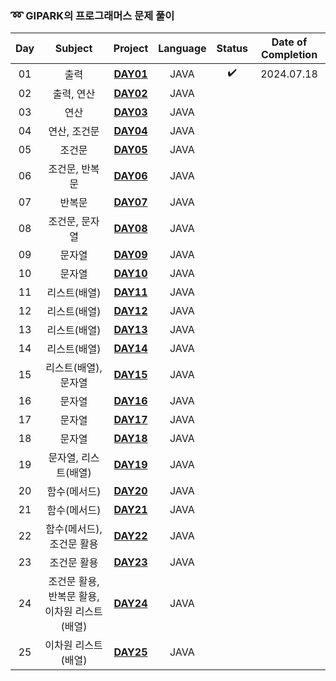 ### ➿ GIPARK의 프로그래머스 문제 풀이

| Day |           Subject           |          Project           | Language | Status | Date of Completion |
|:---:|:---------------------------:|:--------------------------:|:--------:|:------:|:------------------:|
| 01  |             출력              | **[DAY01](./basic/Day01)** |   JAVA   |   ✔️   |     2024.07.18     |
| 02  |           출력, 연산            | **[DAY02](./basic/Day02)** |   JAVA   |        |                    |
| 03  |             연산              | **[DAY03](./basic/Day03)** |   JAVA   |        |                    |
| 04  |           연산, 조건문           | **[DAY04](./basic/Day04)** |   JAVA   |        |                    |
| 05  |             조건문             | **[DAY05](./basic/Day05)** |   JAVA   |        |                    |
| 06  |          조건문, 반복문           | **[DAY06](./basic/Day06)** |   JAVA   |        |                    |
| 07  |             반복문             | **[DAY07](./basic/Day07)** |   JAVA   |        |                    |
| 08  |          조건문, 문자열           | **[DAY08](./basic/Day08)** |   JAVA   |        |                    |
| 09  |             문자열             | **[DAY09](./basic/Day09)** |   JAVA   |        |                    |
| 10  |             문자열             | **[DAY10](./basic/Day10)** |   JAVA   |        |                    |
| 11  |           리스트(배열)           | **[DAY11](./basic/Day11)** |   JAVA   |        |                    |
| 12  |           리스트(배열)           | **[DAY12](./basic/Day12)** |   JAVA   |        |                    |
| 13  |           리스트(배열)           | **[DAY13](./basic/Day13)** |   JAVA   |        |                    |
| 14  |           리스트(배열)           | **[DAY14](./basic/Day14)** |   JAVA   |        |                    |
| 15  |        리스트(배열), 문자열         | **[DAY15](./basic/Day15)** |   JAVA   |        |                    |
| 16  |             문자열             | **[DAY16](./basic/Day16)** |   JAVA   |        |                    |
| 17  |             문자열             | **[DAY17](./basic/Day17)** |   JAVA   |        |                    |
| 18  |             문자열             | **[DAY18](./basic/Day18)** |   JAVA   |        |                    |
| 19  |        문자열, 리스트(배열)         | **[DAY19](./basic/Day19)** |   JAVA   |        |                    |
| 20  |           함수(메서드)           | **[DAY20](./basic/Day20)** |   JAVA   |        |                    |
| 21  |           함수(메서드)           | **[DAY21](./basic/Day21)** |   JAVA   |        |                    |
| 22  |       함수(메서드), 조건문 활용       | **[DAY22](./basic/Day22)** |   JAVA   |        |                    |
| 23  |           조건문 활용            | **[DAY23](./basic/Day23)** |   JAVA   |        |                    |
| 24  | 조건문 활용, 반복문 활용, 이차원 리스트(배열) | **[DAY24](./basic/Day24)** |   JAVA   |        |                    |
| 25  |         이차원 리스트(배열)         | **[DAY25](./basic/Day25)** |   JAVA   |        |                    |

